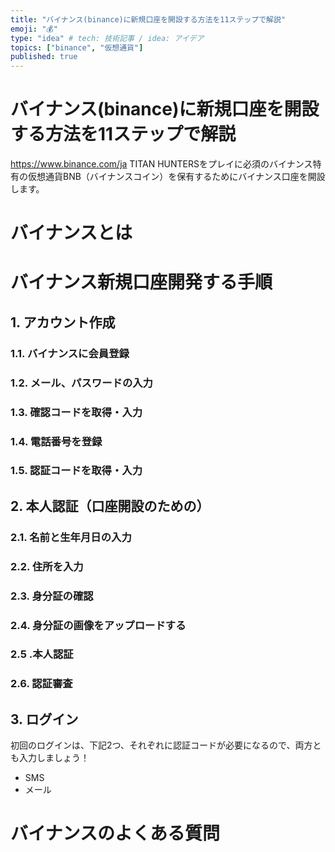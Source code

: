 ```yaml
---
title: "バイナンス(binance)に新規口座を開設する方法を11ステップで解説"
emoji: "💰"
type: "idea" # tech: 技術記事 / idea: アイデア
topics: ["binance", "仮想通貨"]
published: true
---
```


# バイナンス(binance)に新規口座を開設する方法を11ステップで解説
https://www.binance.com/ja
TITAN HUNTERSをプレイに必須のバイナンス特有の仮想通貨BNB（バイナンスコイン）を保有するためにバイナンス口座を開設します。

# バイナンスとは

# バイナンス新規口座開発する手順
## 1. アカウント作成
### 1.1. バイナンスに会員登録
### 1.2. メール、パスワードの入力
### 1.3. 確認コードを取得・入力
### 1.4. 電話番号を登録
### 1.5. 認証コードを取得・入力

## 2. 本人認証（口座開設のための）
### 2.1. 名前と生年月日の入力
### 2.2. 住所を入力
### 2.3. 身分証の確認
### 2.4. 身分証の画像をアップロードする
### 2.5 .本人認証
### 2.6. 認証審査

## 3. ログイン
初回のログインは、下記2つ、それぞれに認証コードが必要になるので、両方とも入力しましょう！
- SMS
- メール

# バイナンスのよくある質問
